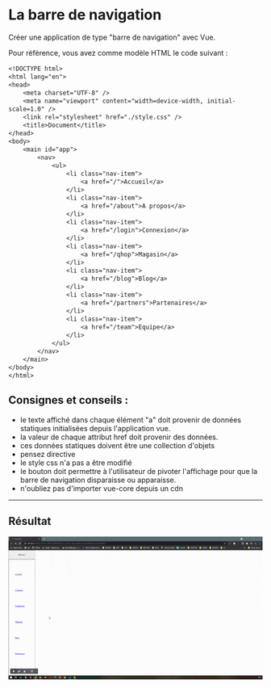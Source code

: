 # La barre de navigation

Créer une application de type "barre de navigation" avec Vue.

Pour référence, vous avez comme modèle HTML le code suivant :

    <!DOCTYPE html>
    <html lang="en">
    <head>
        <meta charset="UTF-8" />
        <meta name="viewport" content="width=device-width, initial-scale=1.0" />
        <link rel="stylesheet" href="./style.css" />
        <title>Document</title>
    </head>
    <body>
        <main id="app">
            <nav>
                <ul>
                    <li class="nav-item">      
                        <a href="/">Accueil</a> 
                    </li>
                    <li class="nav-item">      
                        <a href="/about">A propos</a> 
                    </li>
                    <li class="nav-item">      
                        <a href="/login">Connexion</a> 
                    </li>
                    <li class="nav-item">      
                        <a href="/qhop">Magasin</a> 
                    </li>
                    <li class="nav-item">      
                        <a href="/blog">Blog</a> 
                    </li>
                    <li class="nav-item">      
                        <a href="/partners">Partenaires</a> 
                    </li>
                    <li class="nav-item">      
                        <a href="/team">Equipe</a> 
                    </li>
                </ul>
            </nav>
        </main>
    </body>
    </html>

## Consignes et conseils :

- le texte affiché dans chaque élément "a" doit provenir de données statiques initialisées depuis l'application vue.
- la valeur de chaque attribut href doit provenir des données.
- ces données statiques doivent être une collection d'objets
- pensez directive
- le style css n'a pas a être modifié
- le bouton doit permettre à l'utilisateur de pivoter l'affichage pour que la barre de navigation disparaisse ou apparaisse.
- n'oubliez pas d'importer vue-core depuis un cdn

---

## Résultat

<img src="./result.gif">


